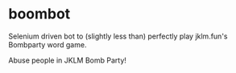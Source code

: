 # boombot
 Selenium driven bot to (slightly less than) perfectly play jklm.fun's Bombparty word game.

Abuse people in JKLM Bomb Party!
